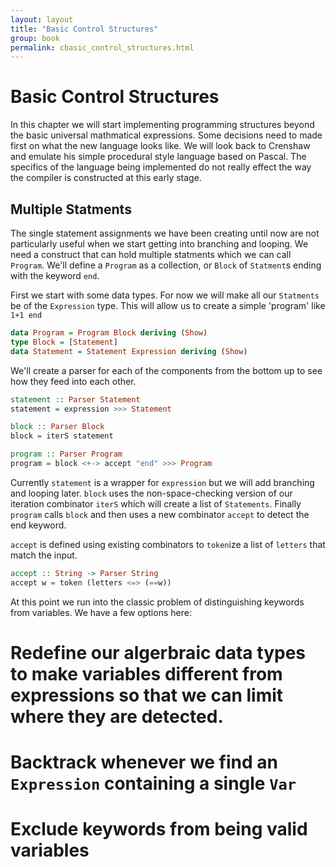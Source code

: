 ```yaml
---
layout: layout
title: "Basic Control Structures"
group: book
permalink: cbasic_control_structures.html
---
```


# Basic Control Structures

In this chapter we will start implementing programming structures beyond the basic universal mathmatical expressions.  Some decisions need to made first on what the new language looks like.  We will look back to Crenshaw and emulate his simple procedural style language based on Pascal. The specifics of the language being implemented do not really effect the way the compiler is constructed at this early stage.

## Multiple Statments

The single statement assignments we have been creating until now are not particularly useful when we start getting into branching and looping.  We need a construct that can hold multiple statments which we can call `Program`. We'll define a `Program` as a collection, or `Block` of `Statment`s ending with the keyword `end`.

First we start with some data types.  For now we will make all our `Statments` be of the `Expression` type.  This will allow us to create a simple 'program' like `1+1 end`

~~~ Haskell
data Program = Program Block deriving (Show)
type Block = [Statement]
data Statement = Statement Expression deriving (Show)
~~~

We'll create a parser for each of the components from the bottom up to see how they feed into each other. 

~~~ Haskell
statement :: Parser Statement
statement = expression >>> Statement

block :: Parser Block
block = iterS statement

program :: Parser Program
program = block <+-> accept "end" >>> Program
~~~

Currently `statement` is a wrapper for `expression` but we will add branching and looping later.  `block` uses the non-space-checking version of our iteration combinator `iterS` which will create a list of `Statements`.  Finally `program` calls `block` and then uses a new combinator `accept` to detect the end keyword.  

`accept` is defined using existing combinators to `token`ize a list of `letters` that match the input.

~~~ Haskell
accept :: String -> Parser String
accept w = token (letters <=> (==w))
~~~

At this point we run into the classic problem of distinguishing keywords from variables.  We have a few options here:

# Redefine our algerbraic data types to make variables different from expressions so that we can limit where they are detected.
# Backtrack whenever we find an `Expression` containing a single `Var`
# Exclude keywords from being valid variables


